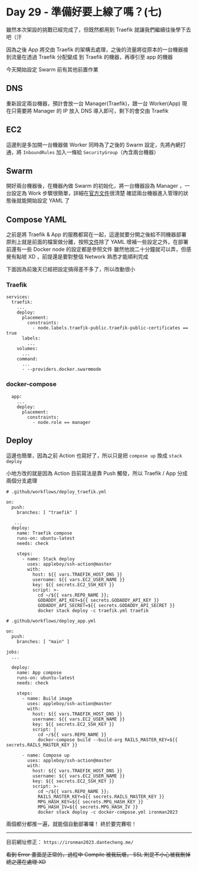 
# Day 29 - 準備好要上線了嗎？(七)

雖然本次架設的挑戰已經完成了，但既然都用到 Traefik 就讓我們繼續往後學下去吧（汗

因為之後 App 將交由 Traefik 的架構去處理，之後的流量將從原本的一台機器接到流量在透過 Traefik 分配變成 到 Traefik 的機器，再導引至 app 的機器

今天開始設定 Swarm 前有其他前置作業

## DNS
重新設定兩台機器，預計會放一台 Manager(Traefik)，跟一台 Worker(App)
現在只需要將 Manager 的 IP 放入 DNS 導入即可，剩下的會交由 Traefik

## EC2
這邊則是多加開一台機器做 Worker
同時為了之後的 Swarm 設定，先將內網打通，將 `InboundRules` 加入一條給 `SecurityGroup`（內含兩台機器）

## Swarm
開好兩台機器後，在機器內做 Swarm 的初始化，將一台機器設為 Manager ，一台設定為 Work
步驟很簡單，詳細在[官方文件](https://dockerswarm.rocks/)很清楚
確認兩台機器進入管理的狀態後就能開始設定 YAML 了

## Compose YAML
之前是將 Traefik & App 的服務都寫在一起，這邊就要分開之後給不同機器部署
原則上就是前面的檔案做分離，按照[文件](https://dockerswarm.rocks/traefik/)除了 YAML 增補一些設定之外，在部署前還有一些 Docker node 的設定都是參照文件
雖然他說二十分鐘就可以弄，但感覺有點唬 XD ，前提還是要對整個 Network 熟悉才能順利完成 

下面因為前幾天已經把設定搞得差不多了，所以改動很小
### Traefik
```
services:
  traefik:
    ...
    deploy:
      placement:
        constraints:
          - node.labels.traefik-public.traefik-public-certificates == true
      labels:
        ...
    volumes:
      ...
    command:
      ...
      - --providers.docker.swarmmode
```


### docker-compose
```
  app:
    ...
    deploy:
      placement:
        constraints:
          - node.role == manager
```

## Deploy
這邊也簡單，因為之前 Action 也寫好了，所以只是把 `compose up` 換成 `stack deploy`

小地方改的就是因為 Action 目前寫法是靠 Push 觸發，所以 Traefik / App 分成兩個分支處理
```
# .github/workflows/deploy_traefik.yml

on:
  push:
    branches: [ "traefik" ]
 
   ...
  deploy:
    name: Traefik compose
    runs-on: ubuntu-latest
    needs: check

    steps:
      - name: Stack deploy
        uses: appleboy/ssh-action@master
        with:
          host: ${{ vars.TRAEFIK_HOST_DNS }}
          username: ${{ vars.EC2_USER_NAME }}
          key: ${{ secrets.EC2_SSH_KEY }}
          script: >-
            cd ~/${{ vars.REPO_NAME }};
            GODADDY_API_KEY=${{ secrets.GODADDY_API_KEY }}
            GODADDY_API_SECRET=${{ secrets.GODADDY_API_SECRET }}
            docker stack deploy -c traefik.yml traefik
```

```
# .github/workflows/deploy_app.yml

on:
  push:
    branches: [ "main" ]

jobs:
  ...

  deploy:
    name: App compose 
    runs-on: ubuntu-latest
    needs: check

    steps:
      - name: Build image
        uses: appleboy/ssh-action@master
        with:
          host: ${{ vars.TRAEFIK_HOST_DNS }}
          username: ${{ vars.EC2_USER_NAME }}
          key: ${{ secrets.EC2_SSH_KEY }}
          script: |
            cd ~/${{ vars.REPO_NAME }}
            docker-compose build --build-arg RAILS_MASTER_KEY=${{ secrets.RAILS_MASTER_KEY }}

      - name: Compose up
        uses: appleboy/ssh-action@master
        with:
          host: ${{ vars.TRAEFIK_HOST_DNS }}
          username: ${{ vars.EC2_USER_NAME }}
          key: ${{ secrets.EC2_SSH_KEY }}
          script: >-
            cd ~/${{ vars.REPO_NAME }};
            RAILS_MASTER_KEY=${{ secrets.RAILS_MASTER_KEY }}
            MPG_HASH_KEY=${{ secrets.MPG_HASH_KEY }}
            MPG_HASH_IV=${{ secrets.MPG_HASH_IV }}
            docker stack deploy -c docker-compose.yml ironman2023

```

兩個都分都推一遍，就能個自動部署囉！ 終於要完賽啦！

----
目前網址修正：
`https://ironman2023.dantecheng.me/`

~~看到 Error 畫面是正常的，過程中 Compile 被我玩壞， SSL 則是不小心被我刪掉 總之還在處理 XD~~